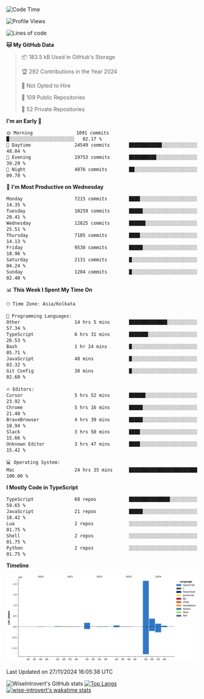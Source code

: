 <!--START_SECTION:waka-->
![Code Time](http://img.shields.io/badge/Code%20Time-1%2C894%20hrs%208%20mins-blue)

![Profile Views](http://img.shields.io/badge/Profile%20Views-1-blue)

![Lines of code](https://img.shields.io/badge/From%20Hello%20World%20I%27ve%20Written-29.9%20million%20lines%20of%20code-blue)

**🐱 My GitHub Data** 

> 📦 183.5 kB Used in GitHub's Storage 
 > 
> 🏆 292 Contributions in the Year 2024
 > 
> 🚫 Not Opted to Hire
 > 
> 📜 109 Public Repositories 
 > 
> 🔑 52 Private Repositories 
 > 
**I'm an Early 🐤** 

```text
🌞 Morning                1091 commits        █░░░░░░░░░░░░░░░░░░░░░░░░   02.17 % 
🌆 Daytime                24549 commits       ████████████░░░░░░░░░░░░░   48.84 % 
🌃 Evening                19753 commits       ██████████░░░░░░░░░░░░░░░   39.29 % 
🌙 Night                  4876 commits        ██░░░░░░░░░░░░░░░░░░░░░░░   09.70 % 
```
📅 **I'm Most Productive on Wednesday** 

```text
Monday                   7215 commits        ████░░░░░░░░░░░░░░░░░░░░░   14.35 % 
Tuesday                  10259 commits       █████░░░░░░░░░░░░░░░░░░░░   20.41 % 
Wednesday                12825 commits       ██████░░░░░░░░░░░░░░░░░░░   25.51 % 
Thursday                 7105 commits        ████░░░░░░░░░░░░░░░░░░░░░   14.13 % 
Friday                   9530 commits        █████░░░░░░░░░░░░░░░░░░░░   18.96 % 
Saturday                 2131 commits        █░░░░░░░░░░░░░░░░░░░░░░░░   04.24 % 
Sunday                   1204 commits        █░░░░░░░░░░░░░░░░░░░░░░░░   02.40 % 
```


📊 **This Week I Spent My Time On** 

```text
🕑︎ Time Zone: Asia/Kolkata

💬 Programming Languages: 
Other                    14 hrs 5 mins       ██████████████░░░░░░░░░░░   57.34 % 
TypeScript               6 hrs 31 mins       ███████░░░░░░░░░░░░░░░░░░   26.53 % 
Bash                     1 hr 24 mins        █░░░░░░░░░░░░░░░░░░░░░░░░   05.71 % 
JavaScript               48 mins             █░░░░░░░░░░░░░░░░░░░░░░░░   03.32 % 
Git Config               38 mins             █░░░░░░░░░░░░░░░░░░░░░░░░   02.60 % 

🔥 Editors: 
Cursor                   5 hrs 52 mins       ██████░░░░░░░░░░░░░░░░░░░   23.92 % 
Chrome                   5 hrs 16 mins       █████░░░░░░░░░░░░░░░░░░░░   21.48 % 
BraveBrowser             4 hrs 39 mins       █████░░░░░░░░░░░░░░░░░░░░   18.94 % 
Slack                    3 hrs 50 mins       ████░░░░░░░░░░░░░░░░░░░░░   15.66 % 
Unknown Editor           3 hrs 47 mins       ████░░░░░░░░░░░░░░░░░░░░░   15.42 % 

💻 Operating System: 
Mac                      24 hrs 35 mins      █████████████████████████   100.00 % 
```

**I Mostly Code in TypeScript** 

```text
TypeScript               68 repos            ███████████████░░░░░░░░░░   59.65 % 
JavaScript               21 repos            █████░░░░░░░░░░░░░░░░░░░░   18.42 % 
Lua                      2 repos             ░░░░░░░░░░░░░░░░░░░░░░░░░   01.75 % 
Shell                    2 repos             ░░░░░░░░░░░░░░░░░░░░░░░░░   01.75 % 
Python                   2 repos             ░░░░░░░░░░░░░░░░░░░░░░░░░   01.75 % 
```



**Timeline**

![Lines of Code chart](https://raw.githubusercontent.com/wise-introvert/wise-introvert/master/assets/bar_graph.png)


 Last Updated on 27/11/2024 16:05:38 UTC
<!--END_SECTION:waka-->

![WiseIntrovert's GitHub stats](https://github-readme-stats.vercel.app/api?username=wise-introvert&count_private=true&show_icons=true)
[![Top Langs](https://github-readme-stats.vercel.app/api/top-langs/?username=wise-introvert&langs_count=10)](https://github.com/anuraghazra/github-readme-stats)
[![wise-introvert's wakatime stats](https://github-readme-stats.vercel.app/api/wakatime?username=wiseintrovert)](https://github.com/anuraghazra/github-readme-stats)
